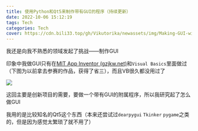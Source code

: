 ```yaml
---
title: 使用Python和Qt5来制作带有GUI的程序（持续更新）
date: 2022-10-06 15:12:19
tags: Tech
categories: Tech
cover: https://cdn.bili33.top/gh/Vikutorika/newassets/img/Making-GUI-with-PyQt5/qt-unified-windows-x64-4.4.2-online-20221006-151257.png
---
```


我还是向我不熟悉的领域发起了挑战——制作GUI

印象中我做GUI只有在[MIT App Inventor (gzjkw.net)](http://app.gzjkw.net/)和`Visual Basics`里面做过（下图为以前拿去参赛的作品，获得了省三），而且VB很久都没用过了

![](https://cdn.bili33.top/gh/Vikutorika/newassets/img/Making-GUI-with-PyQt5/msedge-20221006-151746.png)

这回主要是创新项目的需要，要做一个带有GUI的附属程序，所以我研究起了怎么做GUI

我用的是比较知名的Qt5这个东西（本来还尝试过`dearpygui` `Tkinker` `pygame`之类的，但是因为感觉太繁琐了就不用了）
